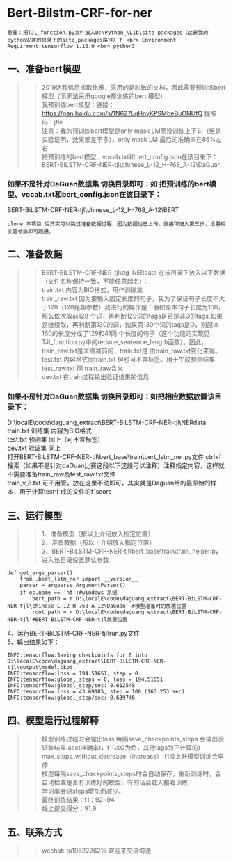 # Bert-Bilstm-CRF-for-ner
`重要：把TJL_function.py文件放入D:\Python_\Lib\site-packages（这是我的python安装的目录下的site_packages路径）下 <br>
Environment Requirment:tensorflow 1.10.0 <br>
                        python3
`
## 一、准备bert模型
>> 2019达观信息抽取比赛，采用的是脱敏的文档，因此需要预训练bert模型（而无法采用google预训练的bert 模型）<br> 
我预训练bert模型：链接：https://pan.baidu.com/s/1N627LqHnyKPSMbeBuONUfQ 提取码：jfle <br> 
注意：我的预训练bert模型是only mask LM而没训练上下句（但是实验证明，效果都差不多），only mask LM 最后的准确率在86%左右 <br> 
把预训练的bert模型、vocab.txt和bert_config.json在该目录下：BERT-BiLSTM-CRF-NER-tjl\chinese_L-12_H-768_A-12\DaGuan <br> 

### 如果不是针对DaGuan数据集 切换目录即可：如 把预训练的bert模型、vocab.txt和bert_config.json在该目录下：<br>
BERT-BiLSTM-CRF-NER-tjl\chinese_L-12_H-768_A-12\BERT

`clone 本项目 后其实可以跳过准备数据过程，因为数据也已上传。直接可进入第三步，设置相关超参数即可跑通。`

## 二、准备数据
>> BERT-BiLSTM-CRF-NER-tjl\dg_NERdata 在该目录下放入以下数据（文件名称保持一致，不能任意起名）：<br> 
train.txt  内容为BIO格式，用作训练集 <br> 
train_raw.txt  因为要输入固定长度的句子，我为了保证句子长度不大于128（128是超参数）我进行的操作是：假如原本句子长度为160，那么依次取前128  个词，再判断129词的tags是否是非O的tags,如果是继续取，再判断第130的词，如果第130个词的tags是O，则原本160的长度分成了129和41两                  个长度的句子（这个功能的实现见TJl_function.py中的reduce_sentence_length函数）。因此，train_raw.txt是未缩减前的，train.txt是                  由train_raw.txt变化来得。<br> 
test.txt  内容格式同train.txt 但也可不含标签。用于生成预测结果 <br>
test_raw.txt 同 train_raw含义 <br>
dev.txt 在train过程输出验证结果的信息 <br>

### 如果不是针对DaGuan数据集 切换目录即可：如把相应数据放置该目录下：
D:\localE\code\daguang_extract\BERT-BiLSTM-CRF-NER-tjl\NERdata  <br>
train.txt 训练集 内容为BIO格式  <br>
test.txt 预测集 同上（可不含标签）  <br>
dev.txt 验证集  同上  <br>
打开BERT-BiLSTM-CRF-NER-tjl\bert_base\train\bert_lstm_ner.py文件 ctrl+f 搜索（如果不是针对daGuan比赛这段以下这段可以注释）注释指定内容，这样就不需要准备train_raw及test_raw.txt文件  <br>
train_v_8.txt 可不用管，放在这里不动即可，其实就是Daguan给的最原始的样本，用于计算test生成的文件的f1score <br>

## 三、运行模型
>> 1、准备模型（按以上介绍放入指定位置）  <br>
2、准备数据（按以上介绍放入指定位置） <br>
3、BERT-BiLSTM-CRF-NER-tjl\bert_base\train\train_helper.py 进入该目录设置默认参数  <br>
```
def get_args_parser():
    from .bert_lstm_ner import __version__
    parser = argparse.ArgumentParser()
    if os.name == 'nt':#windows 系统
        bert_path = r'D:\localE\code\daguang_extract\BERT-BiLSTM-CRF-NER-tjl\chinese_L-12_H-768_A-12\DaGuan' #模型准备时的放置位置
        root_path = r'D:\localE\code\daguang_extract\BERT-BiLSTM-CRF-NER-tjl'#BERT-BiLSTM-CRF-NER-tjl放置位置
```
4、运行BERT-BiLSTM-CRF-NER-tjl\run.py文件  <br>
5、输出结果如下：  <br>
```
INFO:tensorflow:Saving checkpoints for 0 into D:\localE\code\daguang_extract\BERT-BiLSTM-CRF-NER-tjl\output\model.ckpt.
INFO:tensorflow:loss = 194.51651, step = 0
INFO:tensorflow:global_steps = 0, loss = 194.51651
INFO:tensorflow:global_step/sec: 0.612548
INFO:tensorflow:loss = 43.69185, step = 100 (163.253 sec)
INFO:tensorflow:global_step/sec: 0.639746
```
## 四、模型运行过程解释
>> 模型训练过程时会输出loss,每隔save_checkpoints_steps 会输出验证集结果 acc(准确率)，f1(以O为负，其他tags为正计算的)  <br>
max_steps_without_decrease（increase） f1没上升模型训练会早停 <br>
模型每隔save_checkpoints_steps时会自动保存，重新训练时，会自动检查是否有训练好的模型，有的话会载入接着训练 <br>
学习率会随steps增加而减少。 <br>
最终训练结果：f1：92~94 <br>
线上提交得分：91.9 <br>
## 五、联系方式
>> wechat: tu1982226215  欢迎来交流沟通

